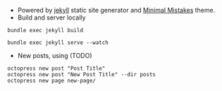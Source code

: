 - Powered by [jekyll](http://jekyllrb.com/) static site generator and
  [Minimal Mistakes](http://mmistakes.github.io/minimal-mistakes)
  theme.
- Build and server locally
```
bundle exec jekyll build

bundle exec jekyll serve --watch
```
- New posts, using (TODO)

```
octopress new post "Post Title"
octopress new post "New Post Title" --dir posts
octopress new page new-page/
```

